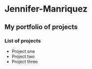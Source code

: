 # Jennifer-Manriquez

## My portfolio of projects

### List of projects
- Project one
- Project two
- Project three
